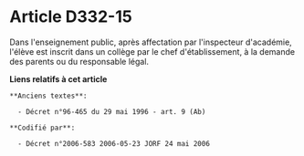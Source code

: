 # Article D332-15

Dans l'enseignement public, après affectation par l'inspecteur d'académie, l'élève est inscrit dans un collège par le chef
d'établissement, à la demande des parents ou du responsable légal.

**Liens relatifs à cet article**

	**Anciens textes**:

	  - Décret n°96-465 du 29 mai 1996 - art. 9 (Ab)

	**Codifié par**:

	  - Décret n°2006-583 2006-05-23 JORF 24 mai 2006
